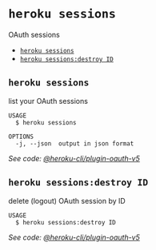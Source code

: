 `heroku sessions`
=================

OAuth sessions

* [`heroku sessions`](#heroku-sessions)
* [`heroku sessions:destroy ID`](#heroku-sessionsdestroy-id)

## `heroku sessions`

list your OAuth sessions

```
USAGE
  $ heroku sessions

OPTIONS
  -j, --json  output in json format
```

_See code: [@heroku-cli/plugin-oauth-v5](https://github.com/heroku/cli/blob/v7.68.0/packages/oauth-v5/lib/commands/sessions/index.js)_

## `heroku sessions:destroy ID`

delete (logout) OAuth session by ID

```
USAGE
  $ heroku sessions:destroy ID
```

_See code: [@heroku-cli/plugin-oauth-v5](https://github.com/heroku/cli/blob/v7.68.0/packages/oauth-v5/lib/commands/sessions/destroy.js)_
